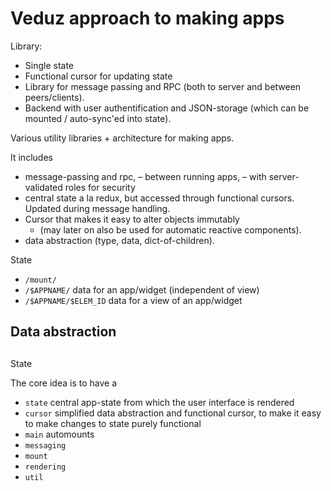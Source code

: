 # Veduz approach to making apps


Library:

- Single state
- Functional cursor for updating state
- Library for message passing and RPC (both to server and between peers/clients).
- Backend with user authentification and JSON-storage (which can be mounted / auto-sync'ed into state).




Various utility libraries + architecture for making apps.


It includes

- message-passing and rpc, – between running apps, – with server-validated roles for security
- central state a la redux, but accessed through functional cursors. Updated during message handling.
- Cursor that makes it easy to alter objects immutably
    - (may later on also be used for automatic reactive components).
- data abstraction (type, data, dict-of-children).


State 

- `/mount/`
- `/$APPNAME/` data for an app/widget (independent of view)
- `/$APPNAME/$ELEM_ID` data for a view of an app/widget

## Data abstraction
## 
State 

The core idea is to have a 

- `state` central app-state from which the user interface is rendered
- `cursor` simplified data abstraction and functional cursor, to make it easy to make changes to state purely functional
- `main` automounts
- `messaging`
- `mount`
- `rendering`
- `util`
